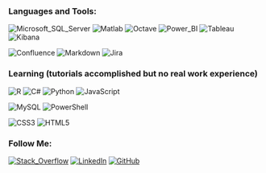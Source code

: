 ### Languages and Tools:


![Microsoft_SQL_Server](https://img.shields.io/badge/-Microsoft_SQL_Server-cc2927?style=for-the-badge&logo=microsoft-sql-server&logoColor=FFFFFF)
![Matlab](https://img.shields.io/badge/-MatLab-0076A8?style=for-the-badge&logo=mathworks&logoColor=FFFFFF)
![Octave](https://img.shields.io/badge/-Octave-0790c0?style=for-the-badge&logo=octave&logoColor=FFFFFF)
![Power_BI](https://img.shields.io/badge/-Power_BI-F2C811?style=for-the-badge&logo=Power-BI&logoColor=000000)
![Tableau](https://img.shields.io/badge/-Tableau-E97627?style=for-the-badge&logo=tableau&logoColor=FFFFFF)
![Kibana](https://img.shields.io/badge/-Kibana-005571?style=for-the-badge&logo=kibana&logoColor=FFFFFF)

![Confluence](https://img.shields.io/badge/-Confluence-172B4D?style=for-the-badge&logo=Confluence&logoColor=FFFFFF)
![Markdown](https://img.shields.io/badge/-Markdown-000000?style=for-the-badge&logo=Markdown&logoColor=FFFFFF)
![Jira](https://img.shields.io/badge/-Jira-3776AB?style=for-the-badge&logo=Jira&logoColor=FFFFFF)

### Learning (tutorials accomplished but no real work experience)
![R](https://img.shields.io/badge/-R-276DC3?style=for-the-badge&logo=R&logoColor=FFFFFF)
![C#](https://img.shields.io/badge/-C_%23-239120?style=for-the-badge&logo=C-Sharp&logoColor=FFFFFF)
![Python](https://img.shields.io/badge/-Python-3776AB?style=for-the-badge&logo=Python&logoColor=FFFFFF)
![JavaScript](https://img.shields.io/badge/-JavaScript-F7DF1E?style=for-the-badge&logo=JavaScript&logoColor=000000)

![MySQL](https://img.shields.io/badge/-MySQL-4479A1?style=for-the-badge&logo=MySQL&logoColor=FFFFFF)
![PowerShell](https://img.shields.io/badge/-PowerShell-5391fe?style=for-the-badge&logo=PowerShell&logoColor=FFFFFF)

![CSS3](https://img.shields.io/badge/-CSS3-1572B6?style=for-the-badge&logo=CSS3&logoColor=FFFFFF)
![HTML5](https://img.shields.io/badge/-HTML5-E34F26?style=for-the-badge&logo=HTML5&logoColor=FFFFFF)

 <!--![Looker](https://img.shields.io/badge/-Looker-4285F4?style=for-the-badge&logo=Looker&logoColor=FFFFFF)-->
### Follow Me:
[![Stack_Overflow](https://img.shields.io/badge/-Stack_Overflow-F58025?style=for-the-badge&logo=Stack-Overflow&logoColor=FFFFFF)](https://stackoverflow.com/users/6165594/denis)
[![LinkedIn](https://img.shields.io/badge/-LinkedIn-0A66C2?style=for-the-badge&logo=linkedin&logoColor=FFFFFF)](https://www.linkedin.com/in/denis-sipchenko)
[![GitHub](https://img.shields.io/badge/-GitHub-181717?style=for-the-badge&logo=GitHub&logoColor=FFFFFF)](https://github.com/DenisSipchenko)
